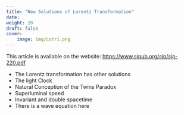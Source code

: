 ```yaml
---
title: "New Solutions of Lorentz Transformation"
date:
weight: 20
draft: false
cover:
    image: img/Lotr1.png
---
```


This article is available on the website: https://www.sjpub.org/sjp/sjp-220.pdf

- The Lorentz transformation has other solutions
- The light Clock
- Natural Conception of the Twins Paradox
- Superluminal speed
- Invariant and double spacetime
- There is a wave equation here